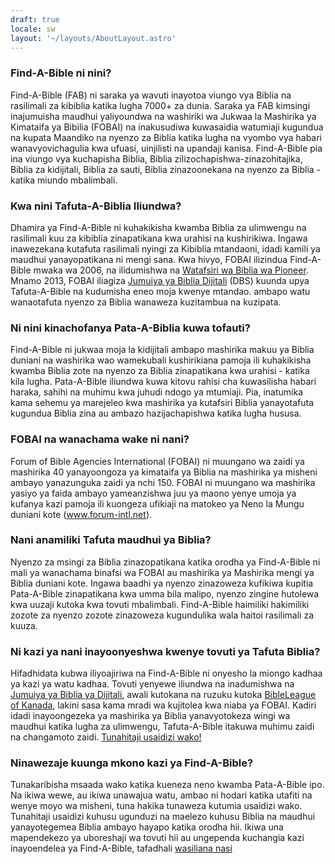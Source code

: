```yaml
---
draft: true
locale: sw
layout: '~/layouts/AboutLayout.astro'
---
```


### Find-A-Bible ni nini?
Find-A-Bible (FAB) ni saraka ya wavuti inayotoa viungo vya Biblia na rasilimali za kibiblia katika lugha 7000+ za dunia. Saraka ya FAB kimsingi inajumuisha maudhui yaliyoundwa na washiriki wa Jukwaa la Mashirika ya Kimataifa ya Bibilia (FOBAI) na inakusudiwa kuwasaidia watumiaji kugundua na kupata Maandiko na nyenzo za Biblia katika lugha na vyombo vya habari wanavyovichagulia kwa ufuasi, uinjilisti na upandaji kanisa. Find-A-Bible pia ina viungo vya kuchapisha Biblia, Biblia zilizochapishwa-zinazohitajika, Biblia za kidijitali, Biblia za sauti, Biblia zinazoonekana na nyenzo za Biblia - katika miundo mbalimbali.

### Kwa nini Tafuta-A-Biblia Iliundwa?
Dhamira ya Find-A-Bible ni kuhakikisha kwamba Biblia za ulimwengu na rasilimali kuu za kibiblia zinapatikana kwa urahisi na kushirikiwa. Ingawa inawezekana kutafuta rasilimali nyingi za Kibiblia mtandaoni, idadi kamili ya maudhui yanayopatikana ni mengi sana. Kwa hivyo, FOBAI ilizindua Find-A-Bible mwaka wa 2006, na ilidumishwa na <a href="http://pbti.org" target="_blank">Watafsiri wa Biblia wa Pioneer</a>. Mnamo 2013, FOBAI iliagiza <a href="https://dbs.org" target="_blank">Jumuiya ya Biblia Dijitali</a> (DBS) kuunda upya Tafuta-A-Bible na kudumisha eneo moja kwenye mtandao. ambapo watu wanaotafuta nyenzo za Biblia wanaweza kuzitambua na kuzipata.

### Ni nini kinachofanya Pata-A-Biblia kuwa tofauti?
Find-A-Bible ni jukwaa moja la kidijitali ambapo mashirika makuu ya Biblia duniani na washirika wao wamekubali kushirikiana pamoja ili kuhakikisha kwamba Biblia zote na nyenzo za Biblia zinapatikana kwa urahisi - katika kila lugha. Pata-A-Bible iliundwa kuwa kitovu rahisi cha kuwasilisha habari haraka, sahihi na muhimu kwa juhudi ndogo ya mtumiaji. Pia, inatumika kama sehemu ya marejeleo kwa mashirika ya kutafsiri Biblia yanayotafuta kugundua Biblia zina au ambazo hazijachapishwa katika lugha hususa.

### FOBAI na wanachama wake ni nani?
Forum of Bible Agencies International (FOBAI) ni muungano wa zaidi ya mashirika 40 yanayoongoza ya kimataifa ya Biblia na mashirika ya misheni ambayo yanazunguka zaidi ya nchi 150. FOBAI ni muungano wa mashirika yasiyo ya faida ambayo yameanzishwa juu ya maono yenye umoja ya kufanya kazi pamoja ili kuongeza ufikiaji na matokeo ya Neno la Mungu duniani kote (www.forum-intl.net).

### Nani anamiliki Tafuta maudhui ya Biblia?
Nyenzo za msingi za Biblia zinazopatikana katika orodha ya Find-A-Bible ni mali ya wanachama binafsi wa FOBAI au mashirika ya Mashirika mengi ya Biblia duniani kote. Ingawa baadhi ya nyenzo zinazoweza kufikiwa kupitia Pata-A-Bible zinapatikana kwa umma bila malipo, nyenzo zingine hutolewa kwa uuzaji kutoka kwa tovuti mbalimbali. Find-A-Bible haimiliki hakimiliki zozote za nyenzo zozote zinazoweza kugundulika wala haitoi rasilimali za kuuza.

### Ni kazi ya nani inayoonyeshwa kwenye tovuti ya Tafuta Biblia?
Hifadhidata kubwa iliyoajiriwa na Find-A-Bible ni onyesho la miongo kadhaa ya kazi ya watu kadhaa. Tovuti yenyewe iliundwa na inadumishwa na <a href="https://dbs.org" target="_blank">Jumuiya ya Biblia ya Dijitali</a>, awali kutokana na ruzuku kutoka <a href="https:// bibleleague.ca/" target="_blank">BibleLeague of Kanada</a>, lakini sasa kama mradi wa kujitolea kwa niaba ya FOBAI. Kadiri idadi inayoongezeka ya mashirika ya Biblia yanavyotokeza wingi wa maudhui katika lugha za ulimwengu, Tafuta-A-Bible itakuwa muhimu zaidi na changamoto zaidi. [Tunahitaji usaidizi wako!](contact)

### Ninawezaje kuunga mkono kazi ya Find-A-Bible?
Tunakaribisha msaada wako katika kueneza neno kwamba Pata-A-Bible ipo. Na ikiwa wewe, au ikiwa unawajua watu, ambao ni hodari katika utafiti na wenye moyo wa misheni, tuna hakika tunaweza kutumia usaidizi wako. Tunahitaji usaidizi kuhusu ugunduzi na maelezo kuhusu Biblia na maudhui yanayotegemea Biblia ambayo hayapo katika orodha hii. Ikiwa una mapendekezo ya uboreshaji wa tovuti hii au ungependa kuchangia kazi inayoendelea ya Find-A-Bible, tafadhali [wasiliana nasi](contact)